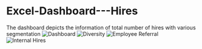 # Excel-Dashboard---Hires
The dashboard depicts the information of total number of hires with various segmentation
![Dashboard](https://user-images.githubusercontent.com/34594831/221345434-c3502c41-1db6-45ec-9f6a-841eee77a075.JPG)
![Diversity](https://user-images.githubusercontent.com/34594831/221345437-007efca8-9088-41d6-888e-807cf9260c78.JPG)
![Employee Referral](https://user-images.githubusercontent.com/34594831/221345438-5502921d-9d4b-4fb1-be93-b9deb65ebe96.JPG)
![Internal Hires](https://user-images.githubusercontent.com/34594831/221345440-7254ec2f-17ab-4817-ad85-de61851c53ad.JPG)
